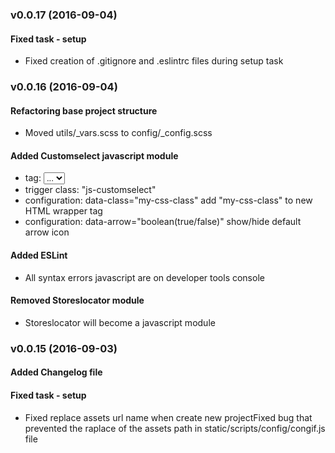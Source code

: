 ### v0.0.17 (2016-09-04)

#### Fixed task - setup
* Fixed creation of .gitignore and .eslintrc files during setup task

### v0.0.16 (2016-09-04)

#### Refactoring base project structure
* Moved utils/_vars.scss to config/_config.scss

#### Added Customselect javascript module
* tag: <select class="js-customselect"><option>...</option></select>
* trigger class: "js-customselect"
* configuration: data-class="my-css-class" add "my-css-class" to new HTML wrapper tag
* configuration: data-arrow="boolean(true/false)" show/hide default arrow icon

#### Added ESLint
* All syntax errors javascript are on developer tools console

#### Removed Storeslocator module
* Storeslocator will become a javascript module


### v0.0.15 (2016-09-03)

#### Added Changelog file

#### Fixed task - setup
* Fixed replace assets url name when create new projectFixed bug that prevented the raplace of the assets path in static/scripts/config/congif.js file